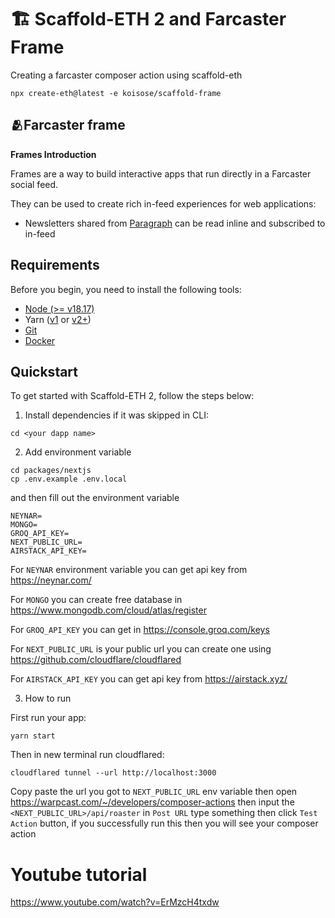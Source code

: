 # 🏗 Scaffold-ETH 2 and Farcaster Frame

Creating a farcaster composer action using scaffold-eth

```shell
npx create-eth@latest -e koisose/scaffold-frame
```

## 🫂Farcaster frame

**Frames Introduction**

Frames are a way to build interactive apps that run directly in a Farcaster social feed.

They can be used to create rich in-feed experiences for web applications:

*  Newsletters shared from [Paragraph](https://paragraph.xyz/) can be read inline and subscribed to in-feed

## Requirements

Before you begin, you need to install the following tools:

- [Node (>= v18.17)](https://nodejs.org/en/download/)
- Yarn ([v1](https://classic.yarnpkg.com/en/docs/install/) or [v2+](https://yarnpkg.com/getting-started/install))
- [Git](https://git-scm.com/downloads)
- [Docker](https://docs.docker.com/get-docker/)

## Quickstart

To get started with Scaffold-ETH 2, follow the steps below:

1. Install dependencies if it was skipped in CLI:

```
cd <your dapp name>
```

2. Add environment variable

```
cd packages/nextjs
cp .env.example .env.local
```

and then fill out the environment variable

```
NEYNAR=
MONGO=
GROQ_API_KEY=
NEXT_PUBLIC_URL=
AIRSTACK_API_KEY=
```

For `NEYNAR` environment variable you can get api key from https://neynar.com/ 

For `MONGO` you can create free database in https://www.mongodb.com/cloud/atlas/register

For `GROQ_API_KEY` you can get in https://console.groq.com/keys

For `NEXT_PUBLIC_URL` is your public url you can create one using https://github.com/cloudflare/cloudflared

For `AIRSTACK_API_KEY` you can get api key from https://airstack.xyz/

3. How to run

First run your app:

```
yarn start
```

Then in new terminal run cloudflared:

```
cloudflared tunnel --url http://localhost:3000
```

Copy paste the url you got to `NEXT_PUBLIC_URL` env variable then open https://warpcast.com/~/developers/composer-actions then input the `<NEXT_PUBLIC_URL>/api/roaster` in `Post URL` type something then click `Test Action` button, if you successfully run this then you will see your composer action 

# Youtube tutorial

https://www.youtube.com/watch?v=ErMzcH4txdw